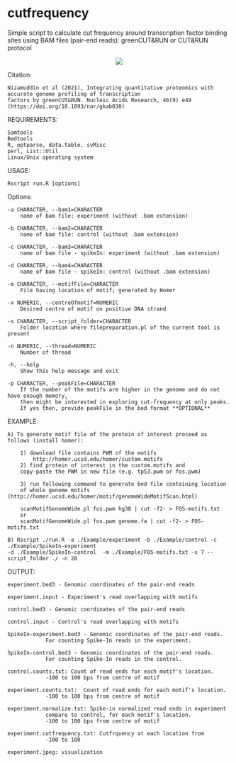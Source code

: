 # cutfrequency
Simple script to calculate cut frequency around transcription factor binding sites using BAM files (pair-end reads): 
greenCUT&RUN or CUT&RUN protocol

<p align="center">
  <img src="https://user-images.githubusercontent.com/28807444/130489546-74e51a39-23d4-494d-b810-29eb42efa2c1.jpg" />
</p>

Citation: 
	
	Nizamuddin et al (2021), Integrating quantitative proteomics with accurate genome profiling of transcription 
	factors by greenCUT&RUN. Nucleic Acids Research, 46(9) e49 (https://doi.org/10.1093/nar/gkab038)

REQUIREMENTS:

	Samtools
	Bedtools
	R, optparse, data.table. svMisc
	perl, List::Util
	Linux/Unix operating system


USAGE:

	Rscript run.R [options]

Options:
	
	-a CHARACTER, --bam1=CHARACTER
		name of bam file: experiment (without .bam extension)

	-b CHARACTER, --bam2=CHARACTER
		name of bam file: control (without .bam extension)

	-c CHARACTER, --bam3=CHARACTER
		name of bam file - spikeIn: experiment (without .bam extension)

	-d CHARACTER, --bam4=CHARACTER
		name of bam file - spikeIn: control (without .bam extension)

	-m CHARACTER, --motifFile=CHARACTER
		File having location of motif; generated by Homer

	-x NUMERIC, --centreOfmotif=NUMERIC
		Desired centre of motif on positive DNA strand

	-s CHARACTER, --script_folder=CHARACTER
		Folder location where filepreparation.pl of the current tool is present

	-n NUMERIC, --thread=NUMERIC
		Number of thread

	-h, --help
		Show this help message and exit
		
	-p CHARACTER, --peakFile=CHARACTER
		If the number of the motifs are higher in the genome and do not have enough memory, 
		then might be interested in exploring cut-frequency at only peaks. 
		If yes then, provide peakFile in the bed format **OPTIONAL**

EXAMPLE:

	A) To generate motif file of the protein of interest proceed as follows (install homer):
	
		1) download file contains PWM of the motifs
			http://homer.ucsd.edu/homer/custom.motifs
		2) find protein of interest in the custom.motifs and 
		copy-paste the PWM in new file (e.g. tp53.pwm or fos.pwm)
		
		3) run following command to generate bed file containing location 
		of whole genome motifs (http://homer.ucsd.edu/homer/motif/genomeWideMotifScan.html)
		
		scanMotifGenomeWide.pl fos.pwm hg38 | cut -f2- > FOS-motifs.txt
		or
		scanMotifGenomeWide.pl fos.pwm genome.fa | cut -f2- > FOS-motifs.txt
	
	B) Rscript ./run.R -a ./Example/experiment -b ./Example/control -c ./Example/SpikeIn-experiment
	-d ./Example/SpikeIn-control  -m ./Example/FOS-motifs.txt -x 7 --script_folder ./ -n 20 

OUTPUT:

	experiment.bed3 - Genomic coordinates of the pair-end reads
	
	experiment.input - Experiment's read overlapping with motifs
	
	control.bed3 - Genomic coordinates of the pair-end reads
	
	control.input - Control's read overlapping with motifs
	
	SpikeIn-experiment.bed3 - Genomic coordinates of the pair-end reads. 
				For counting Spike-In reads in the experiment.
				
	SpikeIn-control.bed3 - Genomic coordinates of the pair-end reads. 
				For counting Spike-In reads in the control.
				
	control.counts.txt: Count of read ends for each motif's location. 
				-100 to 100 bps from centre of motif 
				
	experiment.counts.txt:  Count of read ends for each motif's location. 
				-100 to 100 bps from centre of motif 
				
	experiment.normalize.txt: Spike-in normalized read ends in experiment 
				compare to control, for each motif's location.
				-100 to 100 bps from centre of motif 
				
	experiment.cutfrequency.txt: Cutfrquency at each location from 
				-100 to 100
				
	experiment.jpeg: visualization

